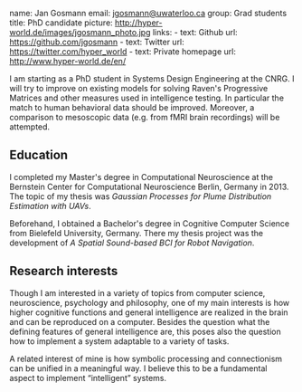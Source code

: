 name: Jan Gosmann
email: jgosmann@uwaterloo.ca
group: Grad students
title: PhD candidate
picture: http://hyper-world.de/images/jgosmann_photo.jpg
links: 
    - text: Github
      url: https://github.com/jgosmann
    - text: Twitter
      url: https://twitter.com/hyper_world
    - text: Private homepage
      url: http://www.hyper-world.de/en/

I am starting as a PhD student in Systems Design Engineering at the CNRG. I will
try to improve on existing models for solving Raven's Progressive Matrices and
other measures used in intelligence testing. In particular the match to human
behavioral data should be improved. Moreover, a comparison to mesoscopic data
(e.g. from fMRI brain recordings) will be attempted.

## Education

I completed my Master's degree in Computational Neuroscience at the Bernstein
Center for Computational Neuroscience Berlin, Germany in 2013. The topic of my
thesis was *Gaussian Processes for Plume Distribution Estimation with UAVs*.

Beforehand, I obtained a Bachelor's degree in Cognitive Computer Science from
Bielefeld University, Germany. There my thesis project was the development of *A
Spatial Sound-based BCI for Robot Navigation*.

## Research interests

Though I am interested in a variety of topics from computer science,
neuroscience, psychology and philosophy, one of my main interests is how higher
cognitive functions and general intelligence are realized in the brain and can
be reproduced on a computer. Besides the question what the defining features of
general intelligence are, this poses also the question how to implement a system
adaptable to a variety of tasks.

A related interest of mine is how symbolic processing and connectionism can be
unified in a meaningful way. I believe this to be a fundamental aspect to
implement “intelligent” systems.

